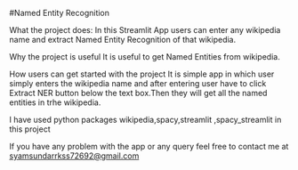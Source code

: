 #Named Entity Recognition

What the project does:
In this Streamlit App users can enter any wikipedia name and extract Named Entity Recognition of that wikipedia.

Why the project is useful
It is useful to get Named Entities from wikipedia.


How users can get started with the project
It is simple app in which user simply enters the wikipedia name and after entering user have to click Extract NER button below the text box.Then they will get all the named entities in trhe wikipedia.

I have used python packages  wikipedia,spacy,streamlit ,spacy_streamlit
in this project



If you have any problem with the app or any query feel free to contact me at syamsundarrkss72692@gmail.com
